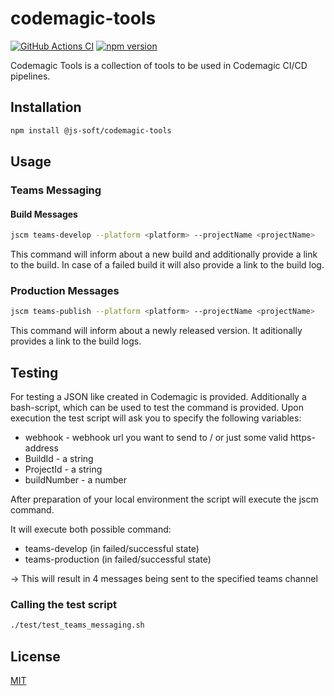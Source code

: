 # codemagic-tools

[![GitHub Actions CI](https://github.com/js-soft/codemagic-tools/workflows/Publish/badge.svg)](https://github.com/js-soft/codemagic-tools/actions?query=workflow%3APublish)
[![npm version](https://badge.fury.io/js/@js-soft%2fcodemagic-tools.svg)](https://www.npmjs.com/package/@js-soft/codemagic-tools)

Codemagic Tools is a collection of tools to be used in Codemagic CI/CD pipelines.

## Installation

```bash
npm install @js-soft/codemagic-tools
```

## Usage

### Teams Messaging

#### Build Messages
```bash
jscm teams-develop --platform <platform> --projectName <projectName>
```
This command will inform about a new build and additionally provide a link to the build. In case of a failed build it will also provide a link to the build log.

### Production Messages
```bash
jscm teams-publish --platform <platform> --projectName <projectName>
```
This command will inform about a newly released version. It aditionally provides a link to the build logs.

## Testing
For testing a JSON like created in Codemagic is provided. Additionally a bash-script, which
can be used to test the command is provided. Upon execution the
test script will ask you to specify the following variables:

* webhook -  webhook url you want to send to / or just some valid https-address
* BuildId - a string
* ProjectId - a string
* buildNumber - a number

After preparation of your local environment the script will execute the jscm command.

It will execute both possible command:

* teams-develop (in failed/successful state)
* teams-production (in failed/successful state)

&rarr; This will result in 4 messages being sent to the specified teams channel

### Calling the test script
```bash
./test/test_teams_messaging.sh
```

## License

[MIT](LICENSE)
